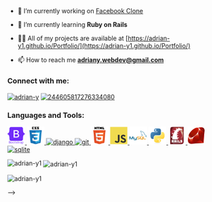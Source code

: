 <!--
  <h1 align="center">Hi 👋, I'm Adrian</h1>
  <h3 align="center">Aspiring full-stack developer with a passion for front-end and back-end technologies</h3>
  <img align="right" alt="Coding" width="400" src="https://media2.giphy.com/media/v1.Y2lkPTc5MGI3NjExZTcxNzM4N2ZmMjlhOGM1Y2VkZWM2NDM2YmM4NjJmMTgwYTkzNGVkZSZlcD12MV9pbnRlcm5hbF9naWZzX2dpZklkJmN0PWc/qgQUggAC3Pfv687qPC/giphy.gif">
  
  <!--- <p align="left"> <img src="https://komarev.com/ghpvc/?username=adrian-y1&label=Profile%20views&color=0e75b6&style=flat" alt="adrian-y1" /> </p> -->
  
  - 🔭 I’m currently working on [Facebook Clone](https://github.com/adrian-y1/odin-facebook)
  
  - 🌱 I’m currently learning **Ruby on Rails**
  
  - 👨‍💻 All of my projects are available at [https://adrian-y1.github.io/Portfolio/](https://adrian-y1.github.io/Portfolio/)
  
  - 📫 How to reach me **adriany.webdev@gmail.com**
  
  <h3 align="left">Connect with me:</h3>
  <p align="left">
  <a href="https://stackoverflow.com/users/adrian-y" target="blank"><img align="center" src="https://raw.githubusercontent.com/rahuldkjain/github-profile-readme-generator/master/src/images/icons/Social/stack-overflow.svg" alt="adrian-y" height="30" width="40" /></a>
  <a href="https://discord.gg/244605817276334080" target="blank"><img align="center" src="https://raw.githubusercontent.com/rahuldkjain/github-profile-readme-generator/master/src/images/icons/Social/discord.svg" alt="244605817276334080" height="30" width="40" /></a>
  </p>
  
  <h3 align="left">Languages and Tools:</h3>
  <p align="left"> <a href="https://getbootstrap.com" target="_blank" rel="noreferrer"> <img src="https://raw.githubusercontent.com/devicons/devicon/master/icons/bootstrap/bootstrap-plain-wordmark.svg" alt="bootstrap" width="40" height="40"/> </a> <a href="https://www.w3schools.com/css/" target="_blank" rel="noreferrer"> <img src="https://raw.githubusercontent.com/devicons/devicon/master/icons/css3/css3-original-wordmark.svg" alt="css3" width="40" height="40"/> </a> <a href="https://www.djangoproject.com/" target="_blank" rel="noreferrer"> <img src="https://cdn.worldvectorlogo.com/logos/django.svg" alt="django" width="40" height="40"/> </a> <a href="https://git-scm.com/" target="_blank" rel="noreferrer"> <img src="https://www.vectorlogo.zone/logos/git-scm/git-scm-icon.svg" alt="git" width="40" height="40"/> </a> <a href="https://www.w3.org/html/" target="_blank" rel="noreferrer"> <img src="https://raw.githubusercontent.com/devicons/devicon/master/icons/html5/html5-original-wordmark.svg" alt="html5" width="40" height="40"/> </a> <a href="https://developer.mozilla.org/en-US/docs/Web/JavaScript" target="_blank" rel="noreferrer"> <img src="https://raw.githubusercontent.com/devicons/devicon/master/icons/javascript/javascript-original.svg" alt="javascript" width="40" height="40"/> </a> <a href="https://www.mysql.com/" target="_blank" rel="noreferrer"> <img src="https://raw.githubusercontent.com/devicons/devicon/master/icons/mysql/mysql-original-wordmark.svg" alt="mysql" width="40" height="40"/> </a> <a href="https://www.python.org" target="_blank" rel="noreferrer"> <img src="https://raw.githubusercontent.com/devicons/devicon/master/icons/python/python-original.svg" alt="python" width="40" height="40"/> </a> <a href="https://rubyonrails.org" target="_blank" rel="noreferrer"> <img src="https://raw.githubusercontent.com/devicons/devicon/master/icons/rails/rails-original-wordmark.svg" alt="rails" width="40" height="40"/> </a> <a href="https://www.ruby-lang.org/en/" target="_blank" rel="noreferrer"> <img src="https://raw.githubusercontent.com/devicons/devicon/master/icons/ruby/ruby-original.svg" alt="ruby" width="40" height="40"/> </a> <a href="https://www.sqlite.org/" target="_blank" rel="noreferrer"> <img src="https://www.vectorlogo.zone/logos/sqlite/sqlite-icon.svg" alt="sqlite" width="40" height="40"/> </a> </p>
  
  <p><img align="left" src="https://github-readme-stats.vercel.app/api/top-langs?username=adrian-y1&show_icons=true&locale=en&layout=compact" alt="adrian-y1" /></p>
  
  <p>&nbsp;<img align="center" src="https://github-readme-stats.vercel.app/api?username=adrian-y1&show_icons=true&locale=en" alt="adrian-y1" /></p>
  
  <p><img align="center" src="https://github-readme-streak-stats.herokuapp.com/?user=adrian-y1&" alt="adrian-y1" /></p>
-->
